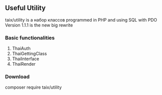 ## Useful Utility
taix/utility is a набор классов programmed in PHP and using SQL with PDO<br>
Version 1.1.1 is the new big rewrite

### Basic functionalities
1. ThaiAuth
2. ThaiGettingClass
3. ThaiInterface
4. ThaiRender

### Download

composer require taix/utility<br>

